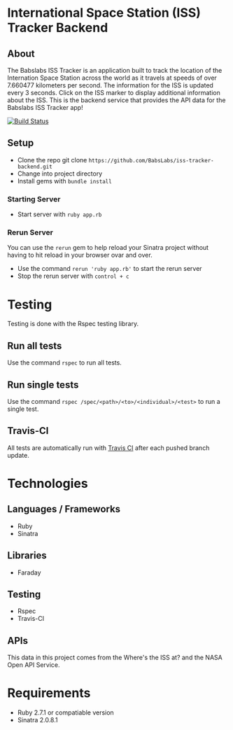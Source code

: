 # International Space Station (ISS) Tracker Backend

## About
The Babslabs ISS Tracker is an application built to track the location of the Internation Space Station across the world as it travels at speeds of over 7.660477 kilometers per second. The information for the ISS is updated every 3 seconds. Click on the ISS marker to display additional information about the ISS. This is the backend service that provides the API data for the Babslabs ISS Tracker app!

[![Build Status](https://travis-ci.com/BabsLabs/iss-tracker-backend.svg?branch=master)](https://travis-ci.com/BabsLabs/iss-tracker-backend)

## Setup
- Clone the repo git clone `https://github.com/BabsLabs/iss-tracker-backend.git`
- Change into project directory
- Install gems with `bundle install`

### Starting Server
- Start server with `ruby app.rb`

### Rerun Server
You can use the `rerun` gem to help reload your Sinatra project without having to hit reload in your browser ovar and over. 
- Use the command `rerun 'ruby app.rb'` to start the rerun server
- Stop the rerun server with `control + c`

# Testing
Testing is done with the Rspec testing library.

## Run all tests
Use the command `rspec` to run all tests.

## Run single tests
Use the command `rspec /spec/<path>/<to>/<individual>/<test>` to run a single test.

## Travis-CI
All tests are automatically run with [Travis CI](https://travis-ci.com/) after each pushed branch update.

# Technologies

## Languages / Frameworks
- Ruby
- Sinatra

## Libraries
- Faraday

## Testing
- Rspec
- Travis-CI

## APIs
This data in this project comes from the Where's the ISS at? and the NASA Open API Service.

# Requirements
- Ruby 2.7.1 or compatiable version
- Sinatra 2.0.8.1